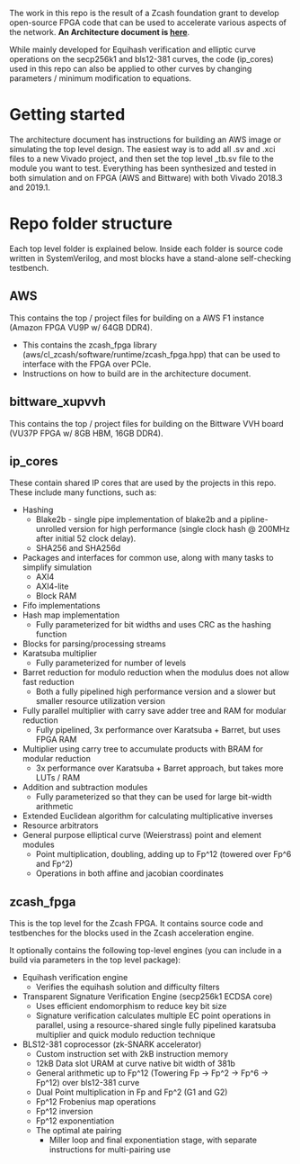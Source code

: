 The work in this repo is the result of a Zcash foundation grant to develop open-source FPGA code that can be used to accelerate various aspects of the network.
**An Architecture document is [here](zcash_fpga_design_doc_v1.4.2.pdf)**.

While mainly developed for Equihash verification and elliptic curve operations on the secp256k1 and bls12-381 curves, the code (ip_cores) used in this repo can also be applied to other curves by
changing parameters / minimum modification to equations.

# Getting started

The architecture document has instructions for building an AWS image or simulating the top level design. The easiest way is to add all .sv and .xci files to a new Vivado project,
and then set the top level _tb.sv file to the module you want to test. Everything has been synthesized and tested in both simulation and on FPGA (AWS and Bittware) with both Vivado 2018.3 and 2019.1.

# Repo folder structure

Each top level folder is explained below. Inside each folder is source code written in SystemVerilog, and most blocks have a stand-alone self-checking testbench.

## AWS

This contains the top / project files for building on a AWS F1 instance (Amazon FPGA VU9P w/ 64GB DDR4).

* This contains the zcash_fpga library (aws/cl_zcash/software/runtime/zcash_fpga.hpp) that can be used to interface with the FPGA over PCIe.
* Instructions on how to build are in the architecture document.

## bittware_xupvvh

This contains the top / project files for building on the Bittware VVH board (VU37P FPGA w/ 8GB HBM, 16GB DDR4).

## ip_cores

These contain shared IP cores that are used by the projects in this repo. These include many functions, such as:

* Hashing
  - Blake2b - single pipe implementation of blake2b and a pipline-unrolled version for high performance (single clock hash @ 200MHz after initial 52 clock delay).
  - SHA256 and SHA256d
* Packages and interfaces for common use, along with many tasks to simplify simulation
  - AXI4
  - AXI4-lite
  - Block RAM
* Fifo implementations
* Hash map implementation
  - Fully parameterized for bit widths and uses CRC as the hashing function
* Blocks for parsing/processing streams
* Karatsuba multiplier
  - Fully parameterized for number of levels
* Barret reduction for modulo reduction when the modulus does not allow fast reduction
  - Both a fully pipelined high performance version and a slower but smaller resource utilization version
* Fully parallel multiplier with carry save adder tree and RAM for modular reduction
  - Fully pipelined, 3x performance over Karatsuba + Barret, but uses FPGA RAM
* Multiplier using carry tree to accumulate products with BRAM for modular reduction
  - 3x performance over Karatsuba + Barret approach, but takes more LUTs / RAM
* Addition and subtraction modules
  - Fully parameterized so that they can be used for large bit-width arithmetic
* Extended Euclidean algorithm for calculating multiplicative inverses
* Resource arbitrators
* General purpose elliptical curve (Weierstrass) point and element modules
  - Point multiplication, doubling, adding up to Fp^12 (towered over Fp^6 and Fp^2)
  - Operations in both affine and jacobian coordinates

## zcash_fpga

This is the top level for the Zcash FPGA. It contains source code and testbenches for the blocks used in the Zcash acceleration engine.

It optionally contains the following top-level engines (you can include in a build via parameters in the top level package):
* Equihash verification engine
  - Verifies the equihash solution and difficulty filters
* Transparent Signature Verification Engine (secp256k1 ECDSA core)
  - Uses efficient endomorphism to reduce key bit size
  - Signature verification calculates multiple EC point operations in parallel, using a resource-shared single fully pipelined karatsuba multiplier and quick modulo reduction technique
* BLS12-381 coprocessor (zk-SNARK accelerator)
  - Custom instruction set with 2kB instruction memory
  - 12kB Data slot URAM at curve native bit width of 381b
  - General arithmetic up to Fp^12 (Towering Fp -> Fp^2 -> Fp^6 -> Fp^12) over bls12-381 curve
  - Dual Point multiplication in Fp and Fp^2 (G1 and G2)
  - Fp^12 Frobenius map operations
  - Fp^12 inversion
  - Fp^12 exponentiation
  - The optimal ate pairing
    - Miller loop and final exponentiation stage, with separate instructions for multi-pairing use
